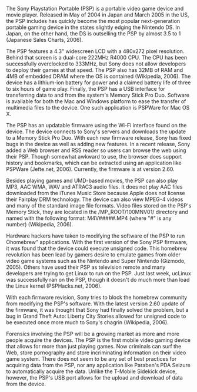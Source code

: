 The Sony Playstation Portable (PSP) is a portable video game device and
movie player. Released in May of 2004 in Japan and March 2005 in the US,
the PSP includes has quickly become the most popular next-generation
portable gaming device in the states slightly edging the Nintendo DS. In
Japan, on the other hand, the DS is outselling the PSP by almost 3.5 to
1 (Japanese Sales Charts, 2006).

The PSP features a 4.3" widescreen LCD with a 480x272 pixel resolution.
Behind that screen is a dual-core 222MHz R4000 CPU. The CPU has been
successfully overclocked to 333MHz, but Sony does not allow developers
to deploy their games at that speed. The PSP also has 32MB of RAM and
4MB of embedded DRAM where the OS is contained (Wikipedia, 2006). The
device has a lithium-ion battery for power and a claimed battery life of
three to six hours of game play. Finally, the PSP has a USB interface
for transferring data to and from the system's Memory Stick Pro Duo.
Software is available for both the Mac and Windows platform to ease the
transfer of multimedia files to the device. One such application is
PSPWare for Mac OS X.

The PSP has an updatable firmware using the Wi-Fi interface found on the
device. The device connects to Sony's servers and downloads the update
to a Memory Stick Pro Duo. With each new firmware release, Sony has
fixed bugs in the device as well as adding new features. In a recent
release, Sony added a Web browser and RSS reader so users can browse the
web using their PSP. Though somewhat awkward to use, the browser does
support history and bookmarks, which can be extracted using an
application like PSPWare (Jefte.net, 2006). Currently, the firmware is
at version 2.60.

Besides playing games and UMD-based movies, the PSP can also play MP3,
AAC WMA, WAV and ATRAC3 audio files. It does not play AAC files
downloaded from the iTunes Music Store because Apple does not license
their Fairplay DRM technology. The device can also view MPEG-4 videos
and many of the standard image file formats. Video files stored on the
PSP's Memory Stick, they are located in the /MP_ROOT/100MNV01/ directory
and named with the following format: M4V#####.MP4 (where "#" is any
number) (Wikipedia, 2006).

Hardware hackers have taken to modifying the software of the PSP to run
Òhomebrew" applications. With the first version of the Sony PSP
firmware, it was found that the device could execute unsigned code. This
homebrew revolution has been lead by gamers desire to emulate games from
older video game systems such as the Nintendo and Super Nintendo
(Gizmodo, 2005). Others have used their PSP as television remote and
many developers are trying to get Linux to run on the PSP. Just last
week, ucLinux was successfully ran on the PSP, though it doesn't do much
more than load the Linux kernel (PSPHacks.net, 2006).

With each firmware revision, Sony tries to block the homebrew community
from modifying the PSP's software. With the latest version 2.60 update
of the firmware, it was thought that Sony had finally solved the
problem, but a bug in Grand Theft Auto: Liberty City Stories allowed for
unsigned code to be executed once more much to Sony's chagrin
(Wikipedia, 2006).

Forensics involving the PSP will be a growing market as more and more
people acquire the devices. The PSP is the first mobile video gaming
device that allows for more than just playing games. Now criminals can
surf the Web, store pornography and store incriminating information on
their video game system. There does not seem to be any set of best
practices for acquiring data from the PSP, nor any application like
Paraben's PDA Seizure to automatically acquire the data. Unlike the
T-Mobile Sidekick device, however, the PSP's USB port allows for the
upload and download of data from the device.